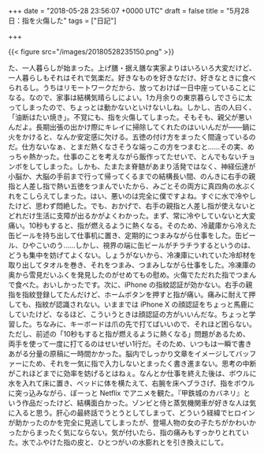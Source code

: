 
+++
date = "2018-05-28 23:56:07 +0000 UTC"
draft = false
title = "5月28日：指を火傷した"
tags = ["日記"]

+++


{{< figure src="/images/20180528235150.png"  >}}

た、一人暮らしが始まった。上げ膳・据え膳な実家よりはいろいろ大変だけど、一人暮らしもそれはそれで気楽だ。好きなものを好きなだけ、好きなときに食べられるし。うちはリモートワークだから、放っておけば一日中座っていることになる。なので、家事は結構気晴らしによい。1カ月余りの東京暮らしでさらに太ってしまったので、ちょっとは動かないといけないしね。しかし、古の人曰く、「油断はたい焼き」。不覚にも、指を火傷してしまった。そもそも、親父が悪いんだよ。長期出張の出かけ際にキレイに掃除してくれたのはいいんだが――鍋に火をかけると、なんか安定感に欠ける。五徳の付け方をまったく間違っているのだ。仕方ないなぁ、とまだ熱くなさそうな端っこの方をつまむと……その実、めっちゃ熱かった。仕事のことを考えながら飯作ってたせいで、とんでもないチョンボをしてしまった。しかも、たまたま脊髄があまり活発ではなく、神経伝達が小脳か、大脳の手前まで行って帰ってくるまでの結構長い間、のんきに右手の親指と人差し指で熱い五徳をつまんでいたから、みごとその両方に真四角の水ぶくれをこしらえてしまった。はい、悪いのは完全に僕ですよね。すぐに水で冷やしたけど、思わず悶絶した。でも、おかげで、右手の親指と人差し指が使えないとどれだけ生活に支障が出るかがよくわかった。まず、常に冷やしていないと大変痛い。10秒もすると、指が燃えるように熱くなる。そのため、冷蔵庫から冷えた缶ビールを持ち出して仕事机に置き、定期的につまみながら仕事をした。缶ビール、ひやこいのう……しかし、視界の端に缶ビールがチラチラするというのは、どうも集中を妨げてよくない。しょうがないから、冷凍庫にいれていた冷却材を取り出してタオルを巻き、それをつまみ、つまみしながら仕事をした。冷凍庫の奥から雪見だいふくを発見したのがせめてもの慰め。火傷でただれた指でつまんで食べた。おいしかったです。次に、iPhone の指紋認証が効かない。右手の親指を指紋登録してたんだけど、ホームボタンを押すと指が痛い。痛みに耐えて押しても、指紋が認識されない。いままでは iPhone X の顔認証をちょっと馬鹿にしていたけど、なるほど、こういうときは顔認証の方がいいんだな。ちょっと学習した。ちなみに、キーボードは爪の先で打てばいいので、それほど困らない。ただし、前述の「10秒もすると指が燃えるように熱くなる」問題があるため、両手を使って一度に打てるのはせいぜい1行だ。そのため、いつもは一瞬で書きあがる分量の原稿に一時間かかった。脳内でしっかり文章をイメージしてバッファーにため、それを一気に指で入力しないとまったく書き進まない。思考の中断がこれほどまでに効率を妨げるとはねぇ。なんとか仕事を終えた後は、ボウルに水を入れて床に置き、ベッドに体を横たえて、右腕を床へブラさげ、指をボウルに突っ込みながら、ぼーっと Netflix でアニメを観た。『甲鉄城のカバネリ』という作品だったけど、結構面白かった。ゾンビと侍と蒸気機関車が好きな人は気に入ると思う。肝心の最終話でうとうとしてしまって、どういう経緯でヒロインが助かったのかを完全に見逃してしまったが、登場人物の女の子たちがかわいかったからまったく気にならない。気が付いたら、指の痛みもすっかりとれていた。水でふやけた指の皮と、ひとつがいの水膨れとを引き換えにして。


